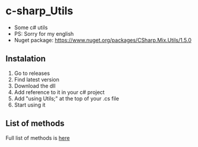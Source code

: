 # c-sharp_Utils
* Some c# utils
* PS: Sorry for my english
* Nuget package: https://www.nuget.org/packages/CSharp.Mix.Utils/1.5.0

## Instalation
1) Go to releases
2) Find latest version
3) Download the dll
4) Add reference to it in your c# project
5) Add "using Utils;" at the top of your .cs file
6) Start using it

## List of methods
Full list of methods is [here](https://github.com/J1rk0s/c-sharp_Utils/wiki)
